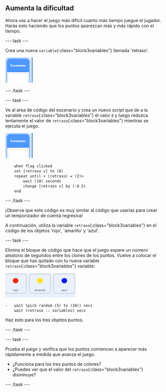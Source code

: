 ## Aumenta la dificultad

Ahora vas a hacer el juego más difícil cuanto más tiempo juegue el jugador. Harás esto haciendo que los puntos aparezcan más y más rápido con el tiempo.

--- task ---

Crea una nueva `variable`{:class="block3variables"} llamada 'retraso'.

![Objeto escenario](images/stage-sprite.png)

--- /task ---

--- task ---

Ve al área de código del escenario y crea un nuevo script que de a la variable `retraso`{:class="block3variables"} el valor `8` y luego reduzca lentamente el valor de `retraso`{:class="block3variables"} mientras se ejecuta el juego.

![Objeto escenario](images/stage-sprite.png)

```blocks3
    when flag clicked
	set [retraso v] to (8)
	repeat until < (retraso) = (2)>
		wait (10) seconds
		change [retraso v] by (-0.5)
	end
```

--- /task ---

¡Observa que este código es muy similar al código que usarías para crear un temporizador de cuenta regresiva!

A continuación, utiliza la variable `retraso`{:class="block3variables"} en el código de los objetos 'rojo', 'amarillo' y 'azul'.

--- task ---

Elimina el bloque de código que hace que el juego espere un número aleatorio de segundos entre los clones de los puntos. Vuelve a colocar el bloque que has quitado con tu nueva variable `retraso`{:class="block3variables"} variable:

![captura de pantalla](images/all-dots.png)

```blocks3
- 	wait (pick random (5) to (10)) secs
	wait (retraso :: variables) secs
```

Haz esto para los tres objetos puntos.

--- /task ---

--- task ---

Prueba el juego y verifica que los puntos comiencen a aparecer más rápidamente a medida que avanza el juego.

+ ¿Funciona para los tres puntos de colores?
+ ¿Puedes ver que el valor del `retraso`{:class="block3variables"} disminuye?

--- /task ---
